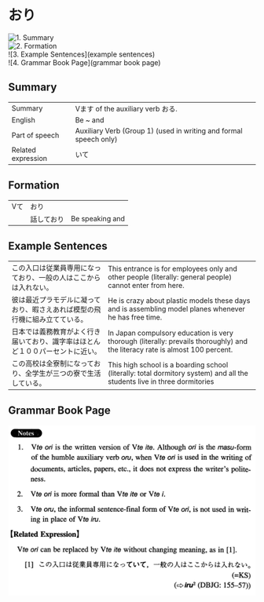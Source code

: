 # おり

![1. Summary](summary)<br>
![2. Formation](formation)<br>
![3. Example Sentences](example sentences)<br>
![4. Grammar Book Page](grammar book page)<br>


## Summary

<table><tr>   <td>Summary</td>   <td>Vます of the auxiliary verb おる.</td></tr><tr>   <td>English</td>   <td>Be ~ and</td></tr><tr>   <td>Part of speech</td>   <td>Auxiliary Verb (Group 1) (used in writing and formal speech only)</td></tr><tr>   <td>Related expression</td>   <td>いて</td></tr></table>

## Formation

<table class="table"><tbody><tr class="tr head"><td class="td"><span class="bold">Vて</span></td><td class="td"><span class="concept">おり</span></td><td class="td"></td></tr><tr class="tr"><td class="td"></td><td class="td"><span>話して</span><span class="concept">おり</span></td><td class="td"><span>Be speaking and</span></td></tr></tbody></table>

## Example Sentences

<table><tr>   <td>この入口は従業員専用になっており、一般の人はここからは入れない。</td>   <td>This entrance is for employees only and other people (literally: general people) cannot enter from here.</td></tr><tr>   <td>彼は最近プラモデルに凝っており、暇さえあれば模型の飛行機に組み立てている。</td>   <td>He is crazy about plastic models these days and is assembling model planes whenever he has free time.</td></tr><tr>   <td>日本では義務教育がよく行き届いており、識字率はほとんど１００パーセントに近い。</td>   <td>In Japan compulsory education is very thorough (literally: prevails thoroughly) and the literacy rate is almost 100 percent.</td></tr><tr>   <td>この高校は全寮制になっており、全学生が三つの寮で生活している。</td>   <td>This high school is a boarding school (literally: total dormitory system) and all the students live in three dormitories</td></tr></table>

## Grammar Book Page

![](../img/Intermediateおり.png)

